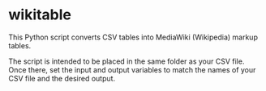 # wikitable
This Python script converts CSV tables into MediaWiki (Wikipedia) markup tables.

The script is intended to be placed in the same folder as your CSV file. Once there, 
set the input and output variables to match the names of your CSV file and the desired output.
